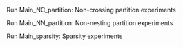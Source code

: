 Run Main_NC_partition: Non-crossing partition experiments

Run Main_NN_partition: Non-nesting partition experiments

Run Main_sparsity: Sparsity experiments
